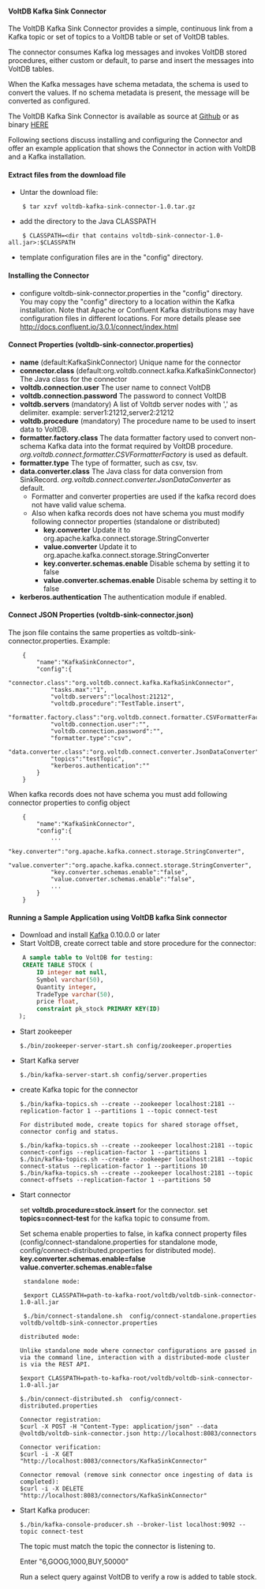 #### VoltDB Kafka Sink Connector

The VoltDB Kafka Sink Connector provides a simple, continuous link from a Kafka topic or set of topics to a VoltDB table or set of VoltDB tables.

The connector consumes Kafka log messages and invokes VoltDB stored procedures, either custom or default, to parse and insert the messages into VoltDB tables.

When the Kafka messages have schema metadata, the schema is used to convert the values. If no schema metadata is present, the message will be converted as configured. 

The VoltDB Kafka Sink Connector is available as source at [Github](https://github.com/VoltDB/voltdb-kafka-connector) or as binary [HERE](https://www.voltdb.com/download-confluentconnector)

Following sections discuss installing and configuring the Connector and offer an example application that shows the Connector in action with VoltDB and a Kafka installation.

#### Extract files from the download file
* Untar the download file:
```
    $ tar xzvf voltdb-kafka-sink-connector-1.0.tar.gz
```
* add the directory to the Java CLASSPATH
```
    $ CLASSPATH=<dir that contains voltdb-sink-connector-1.0-all.jar>:$CLASSPATH
```
* template configuration files are in the "config" directory.

#### Installing the Connector 

* configure voltdb-sink-connector.properties in the "config" directory. You may copy the "config" directory to a location within the Kafka installation. Note that Apache or Confluent Kafka distributions may have configuration files in different locations.
For more details please see http://docs.confluent.io/3.0.1/connect/index.html

#### Connect Properties (voltdb-sink-connector.properties)
- **name** (default:KafkaSinkConnector) Unique name for the connector
- **connector.class** (default:org.voltdb.connect.kafka.KafkaSinkConnector) The Java class for the connector
- **voltdb.connection.user** The user name to connect VoltDB
- **voltdb.connection.password** The password to connect VoltDB
- **voltdb.servers** (mandatory) A list of Voltdb server nodes with ',' as delimiter. example: server1:21212,server2:21212
- **voltdb.procedure** (mandatory) The procedure name to be used to insert data to VoltDB.
- **formatter.factory.class** The data formatter factory used to convert non-schema Kafka data into the format required by VoltDB procedure.
   *org.voltdb.connect.formatter.CSVFormatterFactory* is used as default.
- **formatter.type** The type of formatter, such as csv, tsv.
- **data.converter.class** The Java class for data conversion from SinkRecord. *org.voltdb.connect.converter.JsonDataConverter* as default.
   * Formatter and converter properties are used if the kafka record does not have valid value schema. 
   * Also when kafka records does not have schema you must modify following connector properties (standalone or distributed)
       * **key.converter** Update it to org.apache.kafka.connect.storage.StringConverter
       * **value.converter** Update it to org.apache.kafka.connect.storage.StringConverter
       * **key.converter.schemas.enable** Disable schema by setting it to false
       * **value.converter.schemas.enable** Disable schema by setting it to false
- **kerberos.authentication** The authentication module if enabled.

#### Connect JSON Properties (voltdb-sink-connector.json)

The json file contains the same properties as voltdb-sink-connector.properties. Example:
```
	{
   		"name":"KafkaSinkConnector",
   		"config":{
      		"connector.class":"org.voltdb.connect.kafka.KafkaSinkConnector",
      		"tasks.max":"1",
      		"voltdb.servers":"localhost:21212",
      		"voltdb.procedure":"TestTable.insert",
      		"formatter.factory.class":"org.voltdb.connect.formatter.CSVFormatterFactory",
      		"voltdb.connection.user":"",
      		"voltdb.connection.password":"",
      		"formatter.type":"csv",
      		"data.converter.class":"org.voltdb.connect.converter.JsonDataConverter",
      		"topics":"testTopic",
            "kerberos.authentication":""
        }
    }
```
When kafka records does not have schema you must add following connector properties to config object
```
    {
        "name":"KafkaSinkConnector",
        "config":{
            ...
            "key.converter":"org.apache.kafka.connect.storage.StringConverter",
            "value.converter":"org.apache.kafka.connect.storage.StringConverter",
            "key.converter.schemas.enable":"false",
            "value.converter.schemas.enable":"false",
            ...
        }
    }
```

#### Running a Sample Application using VoltDB kafka Sink connector

* Download and install [Kafka](http://kafka.apache.org/downloads.html) 0.10.0.0 or later
* Start VoltDB, create correct table and store procedure for the connector:

```sql
  	A sample table to VoltDB for testing:
    CREATE TABLE STOCK (
		ID integer not null,
		Symbol varchar(50),
		Quantity integer,
		TradeType varchar(50),
		price float,
		constraint pk_stock PRIMARY KEY(ID)
   );
```
* Start zookeeper

	```
  	$./bin/zookeeper-server-start.sh config/zookeeper.properties
  	```
* Start Kafka server

	```
   	$./bin/kafka-server-start.sh config/server.properties
   	```
* create Kafka topic for the connector

    ```
   $./bin/kafka-topics.sh --create --zookeeper localhost:2181 --replication-factor 1 --partitions 1 --topic connect-test
    ```


    ```
   For distributed mode, create topics for shared storage offset, connector config and status.

   $./bin/kafka-topics.sh --create --zookeeper localhost:2181 --topic connect-configs --replication-factor 1 --partitions 1
   $./bin/kafka-topics.sh --create --zookeeper localhost:2181 --topic connect-status --replication-factor 1 --partitions 10
   $./bin/kafka-topics.sh --create --zookeeper localhost:2181 --topic connect-offsets --replication-factor 1 --partitions 50
    ```

* Start connector

    set **voltdb.procedure=stock.insert** for the connector.
	set **topics=connect-test** for the kafka topic to consume from.

	Set schema enable properties to false, in kafka connect property files (config/connect-standalone.properties for standalone mode, config/connect-distributed.properties for distributed mode).
	**key.converter.schemas.enable=false**
	**value.converter.schemas.enable=false**

   ```
	standalone mode:
    
  	$export CLASSPATH=path-to-kafka-root/voltdb/voltdb-sink-connector-1.0-all.jar 	
  	
  	$./bin/connect-standalone.sh  config/connect-standalone.properties  voltdb/voltdb-sink-connector.properties
    ```
    
    ```
    distributed mode:
    
    Unlike standalone mode where connector configurations are passed in via the command line, interaction with a distributed-mode cluster is via the REST API. 
 
  	$export CLASSPATH=path-to-kafka-root/voltdb/voltdb-sink-connector-1.0-all.jar 	 	
  	
  	$./bin/connect-distributed.sh  config/connect-distributed.properties
    
    Connector registration:
    $curl -X POST -H "Content-Type: application/json" --data @voltdb/voltdb-sink-connector.json http://localhost:8083/connectors
    
    Connector verification:
    $curl -i -X GET "http://localhost:8083/connectors/KafkaSinkConnector"
    
    Connector removal (remove sink connector once ingesting of data is completed):
    $curl -i -X DELETE "http://localhost:8083/connectors/KafkaSinkConnector"
    
	 ```
* Start Kafka producer:

   ```
   $./bin/kafka-console-producer.sh --broker-list localhost:9092 --topic connect-test  
   ```
  
  The topic must match the topic the connector is listening to.
  
  Enter "6,GOOG,1000,BUY,50000"
  
  Run a select query against VoltDB to verify a row is added to table stock.
